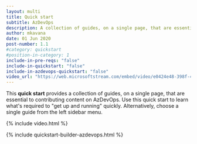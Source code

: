 ```yaml
---
layout: multi
title: Quick start
subtitle: AzDevOps
description: A collection of guides, on a single page, that are essential to contributing content on AzDevOps
author: mkavana
date: 01 Jun 2020
post-number: 1.1
#category: quickstart
#position-in-category: 1
include-in-pre-reqs: "false"
include-in-quickstart: "false"
include-in-azdevops-quickstart: "false"
video_url: "https://web.microsoftstream.com/embed/video/e0424e48-398f-4983-9677-551a98c1f9d2?autoplay=false&showinfo=true"
---
```


This **quick start** provides a collection of guides, on a single page, that are essential to contributing content on AzDevOps. Use this quick start to learn what's required to "get up and running" quickly. Alternatively, choose a single guide from the left sidebar menu.

{% include video.html %}

{% include quickstart-builder-azdevops.html %}
